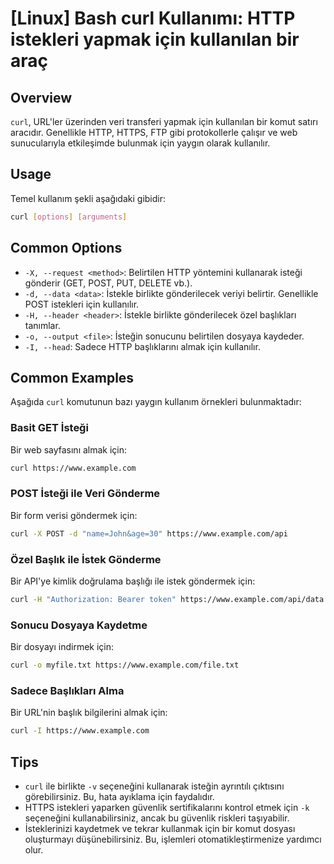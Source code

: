 # [Linux] Bash curl Kullanımı: HTTP istekleri yapmak için kullanılan bir araç

## Overview
`curl`, URL'ler üzerinden veri transferi yapmak için kullanılan bir komut satırı aracıdır. Genellikle HTTP, HTTPS, FTP gibi protokollerle çalışır ve web sunucularıyla etkileşimde bulunmak için yaygın olarak kullanılır.

## Usage
Temel kullanım şekli aşağıdaki gibidir:

```bash
curl [options] [arguments]
```

## Common Options
- `-X, --request <method>`: Belirtilen HTTP yöntemini kullanarak isteği gönderir (GET, POST, PUT, DELETE vb.).
- `-d, --data <data>`: İstekle birlikte gönderilecek veriyi belirtir. Genellikle POST istekleri için kullanılır.
- `-H, --header <header>`: İstekle birlikte gönderilecek özel başlıkları tanımlar.
- `-o, --output <file>`: İsteğin sonucunu belirtilen dosyaya kaydeder.
- `-I, --head`: Sadece HTTP başlıklarını almak için kullanılır.

## Common Examples
Aşağıda `curl` komutunun bazı yaygın kullanım örnekleri bulunmaktadır:

### Basit GET İsteği
Bir web sayfasını almak için:
```bash
curl https://www.example.com
```

### POST İsteği ile Veri Gönderme
Bir form verisi göndermek için:
```bash
curl -X POST -d "name=John&age=30" https://www.example.com/api
```

### Özel Başlık ile İstek Gönderme
Bir API'ye kimlik doğrulama başlığı ile istek göndermek için:
```bash
curl -H "Authorization: Bearer token" https://www.example.com/api/data
```

### Sonucu Dosyaya Kaydetme
Bir dosyayı indirmek için:
```bash
curl -o myfile.txt https://www.example.com/file.txt
```

### Sadece Başlıkları Alma
Bir URL'nin başlık bilgilerini almak için:
```bash
curl -I https://www.example.com
```

## Tips
- `curl` ile birlikte `-v` seçeneğini kullanarak isteğin ayrıntılı çıktısını görebilirsiniz. Bu, hata ayıklama için faydalıdır.
- HTTPS istekleri yaparken güvenlik sertifikalarını kontrol etmek için `-k` seçeneğini kullanabilirsiniz, ancak bu güvenlik riskleri taşıyabilir.
- İsteklerinizi kaydetmek ve tekrar kullanmak için bir komut dosyası oluşturmayı düşünebilirsiniz. Bu, işlemleri otomatikleştirmenize yardımcı olur.